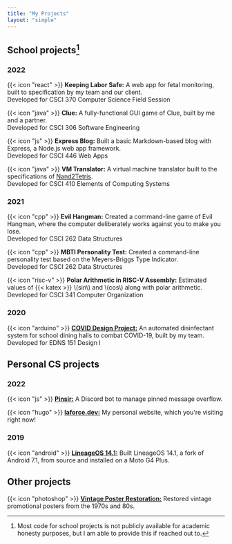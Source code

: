```yaml
---
title: "My Projects"
layout: "simple"
---
```


## School projects[^1]

### 2022

{{< icon "react" >}} **Keeping Labor Safe:** A web app for fetal monitoring, built to specification by my team and our client.  
Developed for CSCI 370 Computer Science Field Session

{{< icon "java" >}} **Clue:** A fully-functional GUI game of Clue, built by me and a partner.  
Developed for CSCI 306 Software Engineering

{{< icon "js" >}} **Express Blog:** Built a basic Markdown-based blog with Express, a Node.js web app framework.  
Developed for CSCI 446 Web Apps

{{< icon "java" >}} **VM Translator:** A virtual machine translator built to the specifications of [Nand2Tetris](https://www.nand2tetris.org/project08).  
Developed for CSCI 410 Elements of Computing Systems

### 2021

{{< icon "cpp" >}} **Evil Hangman:** Created a command-line game of Evil Hangman, where the computer deliberately works against you to make you lose.  
Developed for CSCI 262 Data Structures

{{< icon "cpp" >}} **MBTI Personality Test:** Created a command-line personality test based on the Meyers-Briggs Type Indicator.  
Developed for CSCI 262 Data Structures

{{< icon "risc-v" >}} **Polar Arithmetic in RISC-V Assembly:** Estimated values of {{< katex >}} \\(sin\\) and \\(cos\\) along with polar arithmetic.  
Developed for CSCI 341 Computer Organization

### 2020

{{< icon "arduino" >}} [**COVID Design Project:**](https://youtu.be/dBNyPjdDQ8E) An automated disinfectant system for school dining halls to combat COVID-19, built by my team.  
Developed for EDNS 151 Design I

## Personal CS projects

### 2022

{{< icon "js" >}} [**Pinsir:**](https://github.com/laforcem/pinsir) A Discord bot to manage pinned message overflow.

{{< icon "hugo" >}} [**laforce.dev:**](https://github.com/laforcem/laforce.dev) My personal website, which you're visiting right now!

### 2019

{{< icon "android" >}} [**LineageOS 14.1:**](https://wiki.lineageos.org/devices/athene/) Built LineageOS 14.1, a fork of Android 7.1, from source and installed on a Moto G4 Plus.

## Other projects

{{< icon "photoshop" >}} [**Vintage Poster Restoration:**](posters) Restored vintage promotional posters from the 1970s and 80s.

[^1]: Most code for school projects is not publicly available for academic honesty purposes, but I am able to provide this if reached out to.
